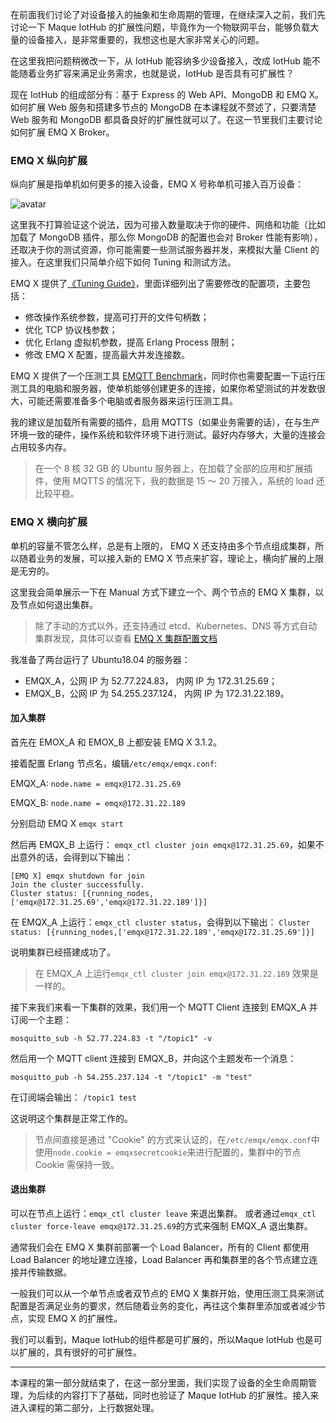 在前面我们讨论了对设备接入的抽象和生命周期的管理，在继续深入之前，我们先讨论一下 Maque IotHub
的扩展性问题，毕竟作为一个物联网平台，能够负载大量的设备接入，是非常重要的，我想这也是大家非常关心的问题。

在这里我把问题稍微改一下，从 IotHub 能容纳多少设备接入，改成 IotHub 能不能随着业务扩容来满足业务需求，也就是说，IotHub
是否具有可扩展性？

现在 IotHub 的组成部分有：基于 Express 的 Web API、MongoDB 和 EMQ X。如何扩展 Web 服务和搭建多节点的
MongoDB 在本课程就不赘述了，只要清楚 Web 服务和 MongoDB 都具备良好的扩展性就可以了。在这一节里我们主要讨论如何扩展 EMQ X
Broker。

### EMQ X 纵向扩展

纵向扩展是指单机如何更多的接入设备，EMQ X 号称单机可接入百万设备：

![avatar](https://images.gitbook.cn/Fuf8Tm2cDH9wCPIAvIjXJlNQ275H)

这里我不打算验证这个说法，因为可接入数量取决于你的硬件、网络和功能（比如加载了 MongoDB 插件，那么你 MongoDB 的配置也会对 Broker
性能有影响），还取决于你的测试资源，你可能需要一些测试服务器并发，来模拟大量 Client 的接入。在这里我们只简单介绍下如何 Tuning 和测试方法。

EMQ X 提供了[《Tuning
Guide》](https://developer.emqx.io/docs/broker/v3/cn/tune.html)，里面详细列出了需要修改的配置项，主要包括：

  * 修改操作系统参数，提高可打开的文件句柄数；
  * 优化 TCP 协议栈参数；
  * 优化 Erlang 虚拟机参数，提高 Erlang Process 限制；
  * 修改 EMQ X 配置，提高最大并发连接数。

EMQ X 提供了一个压测工具 [EMQTT
Benchmark](https://github.com/emqtt/emqtt_benchmark)，同时你也需要配置一下运行压测工具的电脑和服务器，使单机能够创建更多的连接，如果你希望测试的并发数很大，可能还需要准备多个电脑或者服务器来运行压测工具。

我的建议是加载所有需要的插件，启用
MQTTS（如果业务需要的话），在与生产环境一致的硬件，操作系统和软件环境下进行测试。最好内存够大，大量的连接会占用较多内存。

> 在一个 8 核 32 GB 的 Ubuntu 服务器上，在加载了全部的应用和扩展插件，使用 MQTTS 的情况下，我的数据是 15 ～ 20
> 万接入，系统的 load 还比较平稳。

### EMQ X 横向扩展

单机的容量不管怎么样，总是有上限的， EMQ X 还支持由多个节点组成集群，所以随着业务的发展，可以接入新的 EMQ X
节点来扩容，理论上，横向扩展的上限是无穷的。

这里我会简单展示一下在 Manual 方式下建立一个、两个节点的 EMQ X 集群，以及节点如何退出集群。

> 除了手动的方式以外，还支持通过 etcd、Kubernetes、DNS 等方式自动集群发现，具体可以查看 [EMQ X
> 集群配置文档](https://developer.emqx.io/docs/broker/v3/cn/cluster.html)

我准备了两台运行了 Ubuntu18.04 的服务器：

  * EMQX_A，公网 IP 为 52.77.224.83， 内网 IP 为 172.31.25.69；
  * EMQX_B，公网 IP 为 54.255.237.124， 内网 IP 为 172.31.22.189。

#### 加入集群

首先在 EMOX_A 和 EMOX_B 上都安装 EMQ X 3.1.2。

接着配置 Erlang 节点名，编辑`/etc/emqx/emqx.conf`:

EMQX_A: `node.name = emqx@172.31.25.69`

EMQX_B: `node.name = emqx@172.31.22.189`

分别启动 EMQ X `emqx start`

然后再 EMQX_B 上运行： `emqx_ctl cluster join emqx@172.31.25.69`，如果不出意外的话，会得到以下输出：

    
    
    [EMQ X] emqx shutdown for join
    Join the cluster successfully.
    Cluster status: [{running_nodes,['emqx@172.31.25.69','emqx@172.31.22.189']}]
    

在 EMQX_A 上运行：`emqx_ctl cluster status`，会得到以下输出： `Cluster status:
[{running_nodes,['emqx@172.31.22.189','emqx@172.31.25.69']}]`

说明集群已经搭建成功了。

> 在 EMQX_A 上运行`emqx_ctl cluster join emqx@172.31.22.189` 效果是一样的。

接下来我们来看一下集群的效果，我们用一个 MQTT Client 连接到 EMQX_A 并订阅一个主题：

    
    
    mosquitto_sub -h 52.77.224.83 -t "/topic1" -v
    

然后用一个 MQTT client 连接到 EMQX_B，并向这个主题发布一个消息：

    
    
    mosquitto_pub -h 54.255.237.124 -t "/topic1" -m "test"
    

在订阅端会输出： `/topic1 test`

这说明这个集群是正常工作的。

> 节点间直接是通过 "Cookie" 的方式来认证的，在`/etc/emqx/emqx.conf`中使用`node.cookie =
> emqxsecretcookie`来进行配置的，集群中的节点 Cookie 需保持一致。

#### 退出集群

可以在节点上运行：`emqx_ctl cluster leave` 来退出集群。 或者通过`emqx_ctl cluster force-leave
emqx@172.31.25.69`的方式来强制 EMQX_A 退出集群。

通常我们会在 EMQ X 集群前部署一个 Load Balancer，所有的 Client 都使用 Load Balancer 的地址建立连接，Load
Balancer 再和集群里的各个节点建立连接并传输数据。

一般我们可以从一个单节点或者双节点的 EMQ X
集群开始，使用压测工具来测试配置是否满足业务的要求，然后随着业务的变化，再往这个集群里添加或者减少节点，实现 EMQ X 的扩展性。

我们可以看到，Maque IotHub的组件都是可扩展的，所以Maque IotHub 也是可以扩展的，具有很好的可扩展性。

* * *

本课程的第一部分就结束了，在这一部分里面，我们实现了设备的全生命周期管理，为后续的内容打下了基础，同时也验证了 Maque IotHub
的扩展性。接入来进入课程的第二部分，上行数据处理。

